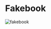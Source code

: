 # Fakebook
![fakebook](https://user-images.githubusercontent.com/89880589/150687538-444b87ea-2a1d-4b44-91fe-4a9e2315dbb5.gif)
